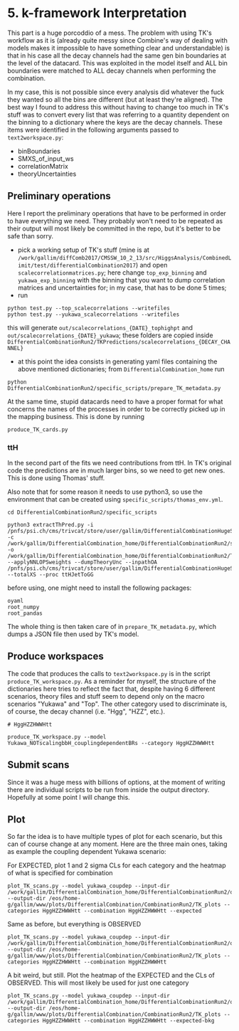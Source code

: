 # 5. k-framework Interpretation

This part is a huge porcoddio of a mess. The problem with using TK's workflow as it is (already quite messy since Combine's way of dealing with models makes it impossible to have something clear and understandable) is that in his case all the decay channels had the same gen bin boundaries at the level of the datacard. This was exploited in the model itself and ALL bin boundaries were matched to ALL decay channels when performing the combination. 

In my case, this is not possible since every analysis did whatever the fuck they wanted so all the bins are different (but at least they're aligned). The best way I found to address this without having to change too much in TK's stuff was to convert every list that was referring to a quantity dependent on the binning to a dictionary where the keys are the decay channels. These items were identified in the following arguments passed to ```text2workspace.py```:

- binBoundaries
- SMXS_of_input_ws
- correlationMatrix
- theoryUncertainties

## Preliminary operations

Here I report the preliminary operations that have to be performed in order to have everything we need. They probably won't need to be repeated as their output will most likely be committed in the repo, but it's better to be safe than sorry.

- pick a working setup of TK's stuff (mine is at ```/work/gallim/diffComb2017/CMSSW_10_2_13/src/HiggsAnalysis/CombinedLimit/test/differentialCombination2017```) and open ```scalecorrelationmatrices.py```; here change ```top_exp_binning``` and ```yukawa_exp_binning``` with the binning that you want to dump correlation matrices and uncertainties for; in my case, that has to be done 5 times;
- run
```
python test.py --top_scalecorrelations --writefiles
python test.py --yukawa_scalecorrelations --writefiles
```
this will generate ```out/scalecorrelations_{DATE}_tophighpt``` and ```out/scalecorrelations_{DATE}_yukawa```; these folders are copied inside ```DifferentialCombinationRun2/TKPredictions/scalecorrelations_{DECAY_CHANNEL}```
- at this point the idea consists in generating yaml files containing the above mentioned dictionaries; from ```DifferentialCombination_home``` run 
```
python DifferentialCombinationRun2/specific_scripts/prepare_TK_metadata.py
``` 

At the same time, stupid datacards need to have a proper format for what concerns the names of the processes in order to be correctly picked up in the mapping business. This is done by running 
```
produce_TK_cards.py
```

### ttH

In the second part of the fits we need contributions from ttH. In TK's original code the predictions are in much larger bins, so we need to get new ones. This is done using Thomas' stuff.

Also note that for some reason it needs to use python3, so use the environment that can be created using ```specific_scripts/thomas_env.yml```.

```
cd DifferentialCombinationRun2/specific_scripts

python3 extractThPred.py -i /pnfs/psi.ch/cms/trivcat/store/user/gallim/DifferentialCombinationHugeSamples/dev_differential_fPA_SFsysT_signal_IA_18 -c /work/gallim/DifferentialCombination_home/DifferentialCombinationRun2/specific_scripts/splitConfig_Pt_2018.yml -o /work/gallim/DifferentialCombination_home/DifferentialCombinationRun2/TheoreticalPredictions/production_modes/ttH/theoryPred_Pt_2018_ttHJetToGG.all --applyNNLOPSweights --dumpTheoryUnc --inpathOA /pnfs/psi.ch/cms/trivcat/store/user/gallim/DifferentialCombinationHugeSamples/dev_differential_fPA_SFsysT_signal_OA_18 --totalXS --proc ttHJetToGG
```

before using, one might need to install the following packages:
```
oyaml
root_numpy
root_pandas
```

The whole thing is then taken care of in ```prepare_TK_metadata.py```, which dumps a JSON file then used by TK's model.

## Produce workspaces

The code that produces the calls to ```text2workspace.py``` is in the script ```produce_TK_workspace.py```. As a reminder for myself, the structure of the dictionaries here tries to reflect the fact that, despite having 6 different scenarios, theory files and stuff seem to depend only on the macro scenarios "Yukawa" and "Top". The other category used to discriminate is, of course, the decay channel (i.e. "Hgg", "HZZ", etc.).

```
# HggHZZHWWHtt

produce_TK_workspace.py --model Yukawa_NOTscalingbbH_couplingdependentBRs --category HggHZZHWWHtt

```

## Submit scans

Since it was a huge mess with billions of options, at the moment of writing there are individual scripts to be run from inside the output directory. Hopefully at some point I will change this.

## Plot

So far the idea is to have multiple types of plot for each scenario, but this can of course change at any moment. Here are the three main ones, taking as example the coupling dependent Yukawa scenario:

For EXPECTED, plot 1 and 2 sigma CLs for each category and the heatmap of what is specified for combination
```
plot_TK_scans.py --model yukawa_coupdep --input-dir /work/gallim/DifferentialCombination_home/DifferentialCombinationRun2/outputs/TK_scans/Yukawa_NOTscalingbbH_couplingdependentBRs --output-dir /eos/home-g/gallim/www/plots/DifferentialCombination/CombinationRun2/TK_plots --categories HggHZZHWWHtt --combination HggHZZHWWHtt --expected
```

Same as before, but everything is OBSERVED
```
plot_TK_scans.py --model yukawa_coupdep --input-dir /work/gallim/DifferentialCombination_home/DifferentialCombinationRun2/outputs/TK_scans/Yukawa_NOTscalingbbH_couplingdependentBRs --output-dir /eos/home-g/gallim/www/plots/DifferentialCombination/CombinationRun2/TK_plots --categories HggHZZHWWHtt --combination HggHZZHWWHtt
```

A bit weird, but still. Plot the heatmap of the EXPECTED and the CLs of OBSERVED. This will most likely be used for just one category
```
plot_TK_scans.py --model yukawa_coupdep --input-dir /work/gallim/DifferentialCombination_home/DifferentialCombinationRun2/outputs/TK_scans/Yukawa_NOTscalingbbH_couplingdependentBRs --output-dir /eos/home-g/gallim/www/plots/DifferentialCombination/CombinationRun2/TK_plots --categories HggHZZHWWHtt --combination HggHZZHWWHtt --expected-bkg
```
